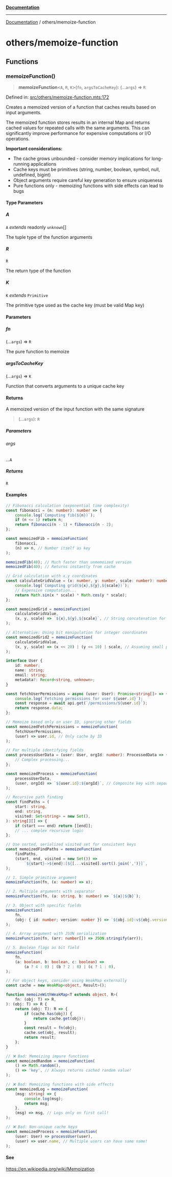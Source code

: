 [**Documentation**](../README.md)

---

[Documentation](../README.md) / others/memoize-function

# others/memoize-function

## Functions

### memoizeFunction()

> **memoizeFunction**\<`A`, `R`, `K`\>(`fn`, `argsToCacheKey`): (...`args`) => `R`

Defined in: [src/others/memoize-function.mts:172](https://github.com/noshiro-pf/ts-data-forge/blob/main/src/others/memoize-function.mts#L172)

Creates a memoized version of a function that caches results based on input arguments.

The memoized function stores results in an internal Map and returns cached values
for repeated calls with the same arguments. This can significantly improve performance
for expensive computations or I/O operations.

**Important considerations:**

- The cache grows unbounded - consider memory implications for long-running applications
- Cache keys must be primitives (string, number, boolean, symbol, null, undefined, bigint)
- Object arguments require careful key generation to ensure uniqueness
- Pure functions only - memoizing functions with side effects can lead to bugs

#### Type Parameters

##### A

`A` _extends_ readonly `unknown`[]

The tuple type of the function arguments

##### R

`R`

The return type of the function

##### K

`K` _extends_ `Primitive`

The primitive type used as the cache key (must be valid Map key)

#### Parameters

##### fn

(...`args`) => `R`

The pure function to memoize

##### argsToCacheKey

(...`args`) => `K`

Function that converts arguments to a unique cache key

#### Returns

A memoized version of the input function with the same signature

> (...`args`): `R`

##### Parameters

###### args

...`A`

##### Returns

`R`

#### Examples

```typescript
// Fibonacci calculation (exponential time complexity)
const fibonacci = (n: number): number => {
    console.log(`Computing fib(${n})`);
    if (n <= 1) return n;
    return fibonacci(n - 1) + fibonacci(n - 2);
};

const memoizedFib = memoizeFunction(
    fibonacci,
    (n) => n, // Number itself as key
);

memoizedFib(40); // Much faster than unmemoized version
memoizedFib(40); // Returns instantly from cache
```

```typescript
// Grid calculation with x,y coordinates
const calculateGridValue = (x: number, y: number, scale: number): number => {
    console.log(`Computing grid(${x},${y},${scale})`);
    // Expensive computation...
    return Math.sin(x * scale) * Math.cos(y * scale);
};

const memoizedGrid = memoizeFunction(
    calculateGridValue,
    (x, y, scale) => `${x},${y},${scale}`, // String concatenation for composite key
);

// Alternative: Using bit manipulation for integer coordinates
const memoizedGrid2 = memoizeFunction(
    calculateGridValue,
    (x, y, scale) => (x << 20) | (y << 10) | scale, // Assuming small positive integers
);
```

```typescript
interface User {
    id: number;
    name: string;
    email: string;
    metadata?: Record<string, unknown>;
}

const fetchUserPermissions = async (user: User): Promise<string[]> => {
    console.log(`Fetching permissions for user ${user.id}`);
    const response = await api.get(`/permissions/${user.id}`);
    return response.data;
};

// Memoize based only on user ID, ignoring other fields
const memoizedFetchPermissions = memoizeFunction(
    fetchUserPermissions,
    (user) => user.id, // Only cache by ID
);

// For multiple identifying fields
const processUserData = (user: User, orgId: number): ProcessedData => {
    // Complex processing...
};

const memoizedProcess = memoizeFunction(
    processUserData,
    (user, orgId) => `${user.id}:${orgId}`, // Composite key with separator
);
```

```typescript
// Recursive path finding
const findPaths = (
    start: string,
    end: string,
    visited: Set<string> = new Set(),
): string[][] => {
    if (start === end) return [[end]];
    // ... complex recursive logic
};

// Use sorted, serialized visited set for consistent keys
const memoizedFindPaths = memoizeFunction(
    findPaths,
    (start, end, visited = new Set()) =>
        `${start}->${end}:[${[...visited].sort().join(',')}]`,
);
```

```typescript
// 1. Simple primitive argument
memoizeFunction(fn, (x: number) => x);

// 2. Multiple arguments with separator
memoizeFunction(fn, (a: string, b: number) => `${a}|${b}`);

// 3. Object with specific fields
memoizeFunction(
    fn,
    (obj: { id: number; version: number }) => `${obj.id}:v${obj.version}`,
);

// 4. Array argument with JSON serialization
memoizeFunction(fn, (arr: number[]) => JSON.stringify(arr));

// 5. Boolean flags as bit field
memoizeFunction(
    fn,
    (a: boolean, b: boolean, c: boolean) =>
        (a ? 4 : 0) | (b ? 2 : 0) | (c ? 1 : 0),
);
```

```typescript
// For object keys, consider using WeakMap externally
const cache = new WeakMap<object, Result>();

function memoizeWithWeakMap<T extends object, R>(
    fn: (obj: T) => R,
): (obj: T) => R {
    return (obj: T): R => {
        if (cache.has(obj)) {
            return cache.get(obj)!;
        }
        const result = fn(obj);
        cache.set(obj, result);
        return result;
    };
}
```

```typescript
// ❌ Bad: Memoizing impure functions
const memoizedRandom = memoizeFunction(
    () => Math.random(),
    () => 'key', // Always returns cached random value!
);

// ❌ Bad: Memoizing functions with side effects
const memoizedLog = memoizeFunction(
    (msg: string) => {
        console.log(msg);
        return msg;
    },
    (msg) => msg, // Logs only on first call!
);

// ❌ Bad: Non-unique cache keys
const memoizedProcess = memoizeFunction(
    (user: User) => processUser(user),
    (user) => user.name, // Multiple users can have same name!
);
```

#### See

https://en.wikipedia.org/wiki/Memoization
